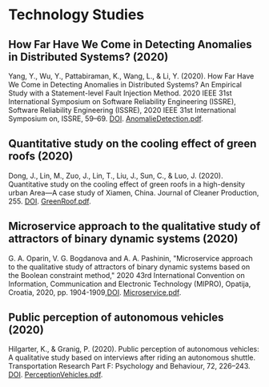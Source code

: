 # Technology Studies

## How Far Have We Come in Detecting Anomalies in Distributed Systems? (2020)

Yang, Y., Wu, Y., Pattabiraman, K., Wang, L., & Li, Y. (2020). How Far Have We Come in Detecting Anomalies in Distributed Systems? An Empirical Study with a Statement-level Fault Injection Method. 2020 IEEE 31st International Symposium on Software Reliability Engineering (ISSRE), Software Reliability Engineering (ISSRE), 2020 IEEE 31st International Symposium on, ISSRE, 59–69. [DOI](https://doi-org.proxy1.ncu.edu/10.1109/ISSRE5003.2020.00015). [AnomalieDetection.pdf](AnomalieDetection.pdf).

## Quantitative study on the cooling effect of green roofs (2020)

Dong, J., Lin, M., Zuo, J., Lin, T., Liu, J., Sun, C., & Luo, J. (2020). Quantitative study on the cooling effect of green roofs in a high-density urban Area—A case study of Xiamen, China. Journal of Cleaner Production, 255. [DOI](https://doi-org.proxy1.ncu.edu/10.1016/j.jclepro.2020.120152). [GreenRoof.pdf](GreenRoof.pdf).

## Microservice approach to the qualitative study of attractors of binary dynamic systems (2020)

G. A. Oparin, V. G. Bogdanova and A. A. Pashinin, "Microservice approach to the qualitative study of attractors of binary dynamic systems based on the Boolean constraint method," 2020 43rd International Convention on Information, Communication and Electronic Technology (MIPRO), Opatija, Croatia, 2020, pp. 1904-1909,[DOI](https://doi-org.proxy1.ncu.edu/10.23919/MIPRO48935.2020.9245300). [Microservice.pdf](Microservice.pdf).

## Public perception of autonomous vehicles (2020)

Hilgarter, K., & Granig, P. (2020). Public perception of autonomous vehicles: A qualitative study based on interviews after riding an autonomous shuttle. Transportation Research Part F: Psychology and Behaviour, 72, 226–243. [DOI](https://doi-org.proxy1.ncu.edu/10.1016/j.trf.2020.05.012). [PerceptionVehicles.pdf](PerceptionVehicles.pdf).

